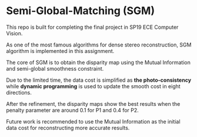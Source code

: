 # Semi-Global-Matching (SGM)

This repo is built for completing the final project in SP19 ECE Computer Vision.  

As one of the most famous algorithms for dense stereo reconstruction, SGM algorithm is implemented in this assignment. 

The core of SGM is to obtain the disparity map using the Mutual Information and semi-global smoothness constraint. 

Due to the limited time, the data cost is simplified as **the photo-consistency** while **dynamic programming** is used to 
update the smooth cost in eight directions. 

After the refinement, the disparity maps show the best results when the penalty parameter are around 0.1 for P1 and 0.4 for P2. 

Future work is recommended to use the Mutual Information as the initial data cost for reconstructing more accurate results.
